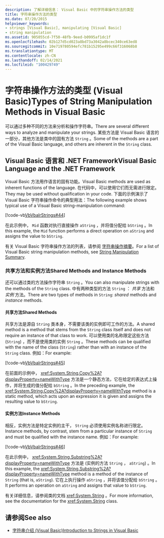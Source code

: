 ```yaml
---
description: 了解详细信息： Visual Basic 中的字符串操作方法的类型
title: 字符串操作方法的类型
ms.date: 07/20/2015
helpviewer_keywords:
- strings [Visual Basic], manipulating [Visual Basic]
- string manipulation
ms.assetid: 905055cd-7f50-48fb-9eed-b0995af1dc1f
ms.openlocfilehash: 02b127d5cd023a8bd73a3042a8bcec340ce63ed8
ms.sourcegitcommit: 10e719780594efc781b15295e499c66f316068b8
ms.translationtype: MT
ms.contentlocale: zh-CN
ms.lasthandoff: 02/14/2021
ms.locfileid: "100429749"
---
```

# <a name="types-of-string-manipulation-methods-in-visual-basic"></a><span data-ttu-id="44657-103">字符串操作方法的类型 (Visual Basic)</span><span class="sxs-lookup"><span data-stu-id="44657-103">Types of String Manipulation Methods in Visual Basic</span></span>

<span data-ttu-id="44657-104">可以通过多种不同的方法来分析和操作字符串。</span><span class="sxs-lookup"><span data-stu-id="44657-104">There are several different ways to analyze and manipulate your strings.</span></span> <span data-ttu-id="44657-105">某些方法是 Visual Basic 语言的一部分，其他方法是类中的固有方法 `String` 。</span><span class="sxs-lookup"><span data-stu-id="44657-105">Some of the methods are a part of the Visual Basic language, and others are inherent in the `String` class.</span></span>  
  
## <a name="visual-basic-language-and-the-net-framework"></a><span data-ttu-id="44657-106">Visual Basic 语言和 .NET Framework</span><span class="sxs-lookup"><span data-stu-id="44657-106">Visual Basic Language and the .NET Framework</span></span>  

 <span data-ttu-id="44657-107">Visual Basic 方法用作语言的固有功能。</span><span class="sxs-lookup"><span data-stu-id="44657-107">Visual Basic methods are used as inherent functions of the language.</span></span> <span data-ttu-id="44657-108">在代码中，可以使用它们而无需进行限定。</span><span class="sxs-lookup"><span data-stu-id="44657-108">They may be used without qualification in your code.</span></span> <span data-ttu-id="44657-109">下面的示例演示了 Visual Basic 字符串操作命令的典型用法：</span><span class="sxs-lookup"><span data-stu-id="44657-109">The following example shows typical use of a Visual Basic string-manipulation command:</span></span>  
  
 [!code-vb[VbVbalrStrings#44](~/samples/snippets/visualbasic/VS_Snippets_VBCSharp/VbVbalrStrings/VB/Class2.vb#44)]  
  
 <span data-ttu-id="44657-110">在此示例中， `Mid` 函数对执行直接操作 `aString` ，并将值分配给 `bString` 。</span><span class="sxs-lookup"><span data-stu-id="44657-110">In this example, the `Mid` function performs a direct operation on `aString` and assigns the value to `bString`.</span></span>  
  
 <span data-ttu-id="44657-111">有关 Visual Basic 字符串操作方法的列表，请参阅 [字符串操作摘要](../../../language-reference/keywords/string-manipulation-summary.md)。</span><span class="sxs-lookup"><span data-stu-id="44657-111">For a list of Visual Basic string manipulation methods, see [String Manipulation Summary](../../../language-reference/keywords/string-manipulation-summary.md).</span></span>  
  
### <a name="shared-methods-and-instance-methods"></a><span data-ttu-id="44657-112">共享方法和实例方法</span><span class="sxs-lookup"><span data-stu-id="44657-112">Shared Methods and Instance Methods</span></span>  

 <span data-ttu-id="44657-113">还可以通过类的方法操作字符串 `String` 。</span><span class="sxs-lookup"><span data-stu-id="44657-113">You can also manipulate strings with the methods of the `String` class.</span></span> <span data-ttu-id="44657-114">中有两种类型的方法 `String` ： *共享* 方法和 *实例* 方法。</span><span class="sxs-lookup"><span data-stu-id="44657-114">There are two types of methods in `String`: *shared* methods and *instance* methods.</span></span>  
  
#### <a name="shared-methods"></a><span data-ttu-id="44657-115">共享方法</span><span class="sxs-lookup"><span data-stu-id="44657-115">Shared Methods</span></span>  

 <span data-ttu-id="44657-116">共享方法是源自 `String` 类本身，不需要该类的实例即可工作的方法。</span><span class="sxs-lookup"><span data-stu-id="44657-116">A shared method is a method that stems from the `String` class itself and does not require an instance of that class to work.</span></span> <span data-ttu-id="44657-117">可以使用类的名称限定这些方法 (`String`) ，而不是使用类的实例 `String` 。</span><span class="sxs-lookup"><span data-stu-id="44657-117">These methods can be qualified with the name of the class (`String`) rather than with an instance of the `String` class.</span></span> <span data-ttu-id="44657-118">例如：</span><span class="sxs-lookup"><span data-stu-id="44657-118">For example:</span></span>  
  
 [!code-vb[VbVbalrStrings#45](~/samples/snippets/visualbasic/VS_Snippets_VBCSharp/VbVbalrStrings/VB/Class2.vb#45)]  
  
 <span data-ttu-id="44657-119">在前面的示例中， <xref:System.String.Copy%2A?displayProperty=nameWithType> 方法是一个静态方法，它在给定的表达式上操作，并将生成的值分配给 `bString` 。</span><span class="sxs-lookup"><span data-stu-id="44657-119">In the preceding example, the <xref:System.String.Copy%2A?displayProperty=nameWithType> method is a static method, which acts upon an expression it is given and assigns the resulting value to `bString`.</span></span>  
  
#### <a name="instance-methods"></a><span data-ttu-id="44657-120">实例方法</span><span class="sxs-lookup"><span data-stu-id="44657-120">Instance Methods</span></span>  

 <span data-ttu-id="44657-121">相反，实例方法是特定实例的主干， `String` 必须使用实例名称进行限定。</span><span class="sxs-lookup"><span data-stu-id="44657-121">Instance methods, by contrast, stem from a particular instance of `String` and must be qualified with the instance name.</span></span> <span data-ttu-id="44657-122">例如：</span><span class="sxs-lookup"><span data-stu-id="44657-122">For example:</span></span>  
  
 [!code-vb[VbVbalrStrings#46](~/samples/snippets/visualbasic/VS_Snippets_VBCSharp/VbVbalrStrings/VB/Class2.vb#46)]  
  
 <span data-ttu-id="44657-123">在此示例中， <xref:System.String.Substring%2A?displayProperty=nameWithType> 方法是 (实例的方法 `String` ， `aString`) 。</span><span class="sxs-lookup"><span data-stu-id="44657-123">In this example, the <xref:System.String.Substring%2A?displayProperty=nameWithType> method is a method of the instance of `String` (that is, `aString`).</span></span> <span data-ttu-id="44657-124">它在上执行操作 `aString` ，并将该值分配给 `bString` 。</span><span class="sxs-lookup"><span data-stu-id="44657-124">It performs an operation on `aString` and assigns that value to `bString`.</span></span>  
  
 <span data-ttu-id="44657-125">有关详细信息，请参阅类的文档 <xref:System.String> 。</span><span class="sxs-lookup"><span data-stu-id="44657-125">For more information, see the documentation for the <xref:System.String> class.</span></span>  
  
## <a name="see-also"></a><span data-ttu-id="44657-126">请参阅</span><span class="sxs-lookup"><span data-stu-id="44657-126">See also</span></span>

- [<span data-ttu-id="44657-127">字符串介绍 (Visual Basic)</span><span class="sxs-lookup"><span data-stu-id="44657-127">Introduction to Strings in Visual Basic</span></span>](introduction-to-strings.md)
